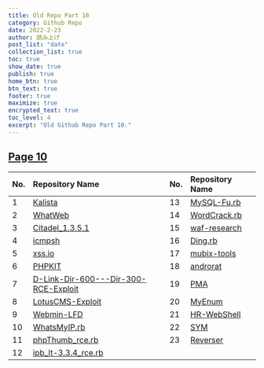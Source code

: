 ```yaml
---
title: Old Repo Part 10
category: Github Repo
date: 2022-2-23
author: 読み上げ
post_list: "date"
collection_list: true
toc: true
show_date: true
publish: true
home_btn: true
btn_text: true
footer: true
maximize: true
encrypted_text: true
toc_level: 4
excerpt: "Old Github Repo Part 10."
---
```


## [Page 10](https://github.com/orgs/oneplus-x/repositories?page=10)

| No. | Repository Name | No. | Repository Name |
| :---| :-------------- | :---| :-------------- |
|1| [Kalista](https://github.com/oneplus-x/Kalista/archive/refs/heads/master.zip)|13| [MySQL-Fu.rb](https://github.com/oneplus-x/MySQL-Fu.rb/archive/refs/heads/master.zip)|
|2| [WhatWeb](https://github.com/oneplus-x/WhatWeb/archive/refs/heads/master.zip)|14| [WordCrack.rb](https://github.com/oneplus-x/WordCrack.rb/archive/refs/heads/master.zip)|
|3| [Citadel_1.3.5.1](https://github.com/oneplus-x/Citadel_1.3.5.1/archive/refs/heads/master.zip)|15| [waf-research](https://github.com/oneplus-x/waf-research/archive/refs/heads/master.zip)|
|4| [icmpsh](https://github.com/oneplus-x/icmpsh/archive/refs/heads/master.zip)|16| [Ding.rb](https://github.com/oneplus-x/Ding.rb/archive/refs/heads/master.zip)|
|5| [xss.io](https://github.com/oneplus-x/xss.io/archive/refs/heads/master.zip)|17| [mubix-tools](https://github.com/oneplus-x/mubix-tools/archive/refs/heads/master.zip)|
|6| [PHPKIT](https://github.com/oneplus-x/PHPKIT/archive/refs/heads/master.zip)|18| [androrat](https://github.com/oneplus-x/androrat/archive/refs/heads/master.zip)|
|7| [D-Link-Dir-600---Dir-300-RCE-Exploit](https://github.com/oneplus-x/D-Link-Dir-600---Dir-300-RCE-Exploit/archive/refs/heads/master.zip)|19| [PMA](https://github.com/oneplus-x/PMA/archive/refs/heads/master.zip)|
|8| [LotusCMS-Exploit](https://github.com/oneplus-x/LotusCMS-Exploit/archive/refs/heads/master.zip)|20| [MyEnum](https://github.com/oneplus-x/MyEnum/archive/refs/heads/master.zip)|
|9| [Webmin-LFD](https://github.com/oneplus-x/Webmin-LFD/archive/refs/heads/master.zip)|21| [HR-WebShell](https://github.com/oneplus-x/HR-WebShell/archive/refs/heads/master.zip)|
|10| [WhatsMyIP.rb](https://github.com/oneplus-x/WhatsMyIP.rb/archive/refs/heads/master.zip)|22| [SYM](https://github.com/oneplus-x/SYM/archive/refs/heads/master.zip)|
|11| [phpThumb_rce.rb](https://github.com/oneplus-x/phpThumb_rce.rb/archive/refs/heads/master.zip)|23| [Reverser](https://github.com/oneplus-x/Reverser/archive/refs/heads/master.zip)|
|12| [ipb_lt-3.3.4_rce.rb](https://github.com/oneplus-x/ipb_lt-3.3.4_rce.rb/archive/refs/heads/master.zip)|
